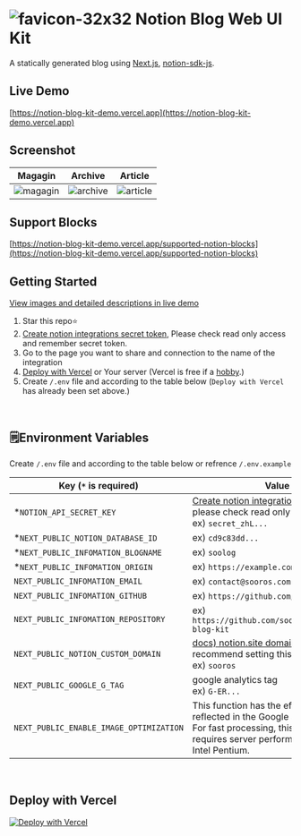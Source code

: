 # ![favicon-32x32](https://user-images.githubusercontent.com/74892930/230014114-ddbb901a-9cc6-4607-942b-0de153536ac5.png) Notion Blog Web UI Kit
A statically generated blog using [Next.js](https://github.com/vercel/next.js/), [notion-sdk-js](https://github.com/makenotion/notion-sdk-js).

## Live Demo
[https://notion-blog-kit-demo.vercel.app](https://notion-blog-kit-demo.vercel.app)

## Screenshot
| Magagin | Archive | Article | 
|--|--|--|
| <img alt="magagin" src="https://github.com/sooros5132/notion-blog-kit/assets/74892930/3b0b9ec4-bf26-4b0a-aca8-995482a4e7e9"> | <img alt="archive" src="https://github.com/sooros5132/notion-blog-kit/assets/74892930/b5d91818-bc67-43f6-822e-81f9d4b0b918"> | <img alt="article" src="https://github.com/sooros5132/notion-blog-kit/assets/74892930/46633aac-1c21-499b-a40b-17713537090c"> |

## Support Blocks
[https://notion-blog-kit-demo.vercel.app/supported-notion-blocks](https://notion-blog-kit-demo.vercel.app/supported-notion-blocks)
<br />

## Getting Started
[View images and detailed descriptions in live demo](https://notion-blog-kit-demo.vercel.app/notion-blog-kit-deploy-step)
1. Star this repo⭐️
2. [Create notion integrations secret token](https://www.notion.so/my-integrations), Please check read only access and remember secret token.
3. Go to the page you want to share and connection to the name of the integration
4. [Deploy with Vercel](https://vercel.com/new/clone?demo-title=Notion+Blog+Kit&demo-description=You+can+create+a+blog+with+pages+written+in+Notions.&demo-url=https%3A%2F%2Fnotion-blog-kit-demo.vercel.app%2F&demo-image=https%3A%2F%2Fuser-images.githubusercontent.com%2F74892930%2F277405873-3b0b9ec4-bf26-4b0a-aca8-995482a4e7e9.png&repository-name=notion-blog-kit&repository-url=https%3A%2F%2Fgithub.com%2Fsooros5132%2Fnotion-blog-kit&project-name=Notion+Blog+Kit&env=NOTION_API_SECRET_KEY,NEXT_PUBLIC_NOTION_DATABASE_ID,NEXT_PUBLIC_INFOMATION_BLOGNAME,NEXT_PUBLIC_INFOMATION_ORIGIN&envLink=https%3A%2F%2Fgithub.com%2Fsooros5132%2Fnotion-blog-kit%2Fblob%2Fmain%2F.env.example) or Your server (Vercel is free if a [hobby](https://vercel.com/pricing).)
5. Create `/.env` file and according to the table below (`Deploy with Vercel` has already been set above.)
<br />

## 🗒️Environment Variables
Create `/.env` file and according to the table below or refrence `/.env.example`

|Key (`*` is required)|Value|
|------|---|
|*`NOTION_API_SECRET_KEY`|[Create notion integration `secret token`](https://www.notion.so/my-integrations)<br />please check read only access<br />ex) `secret_zhL...`|
|*`NEXT_PUBLIC_NOTION_DATABASE_ID`|ex) `cd9c83dd...`|
|*`NEXT_PUBLIC_INFOMATION_BLOGNAME`|ex) `soolog`|
|*`NEXT_PUBLIC_INFOMATION_ORIGIN`|ex) `https://example.com`|
|`NEXT_PUBLIC_INFOMATION_EMAIL`|ex) `contact@sooros.com`|
|`NEXT_PUBLIC_INFOMATION_GITHUB`|ex) `https://github.com/sooros5132`|
|`NEXT_PUBLIC_INFOMATION_REPOSITORY`|ex) `https://github.com/sooros5132/notion-blog-kit`|
|`NEXT_PUBLIC_NOTION_CUSTOM_DOMAIN`|[docs) notion.site domain setting](https://www.notion.so/ko-kr/blog/personalize-public-pages)<br />recommend setting this variable.<br />ex) `sooros`|
|`NEXT_PUBLIC_GOOGLE_G_TAG`|google analytics tag<br />ex) `G-ER...`|
|`NEXT_PUBLIC_ENABLE_IMAGE_OPTIMIZATION`|This function has the effect of being reflected in the Google search ranking. For fast processing, this feature requires server performance as high as Intel Pentium.|
<br />

## Deploy with Vercel
[![Deploy with Vercel](https://vercel.com/button)](https://vercel.com/new/clone?demo-title=Notion+Blog+Kit&demo-description=You+can+create+a+blog+with+pages+written+in+Notions.&demo-url=https%3A%2F%2Fnotion-blog-kit-demo.vercel.app%2F&demo-image=https%3A%2F%2Fuser-images.githubusercontent.com%2F74892930%2F277405873-3b0b9ec4-bf26-4b0a-aca8-995482a4e7e9.png&repository-name=notion-blog-kit&repository-url=https%3A%2F%2Fgithub.com%2Fsooros5132%2Fnotion-blog-kit&project-name=Notion+Blog+Kit&env=NOTION_API_SECRET_KEY,NEXT_PUBLIC_NOTION_DATABASE_ID,NEXT_PUBLIC_INFOMATION_BLOGNAME,NEXT_PUBLIC_INFOMATION_ORIGIN&envLink=https%3A%2F%2Fgithub.com%2Fsooros5132%2Fnotion-blog-kit%2Fblob%2Fmain%2F.env.example)
